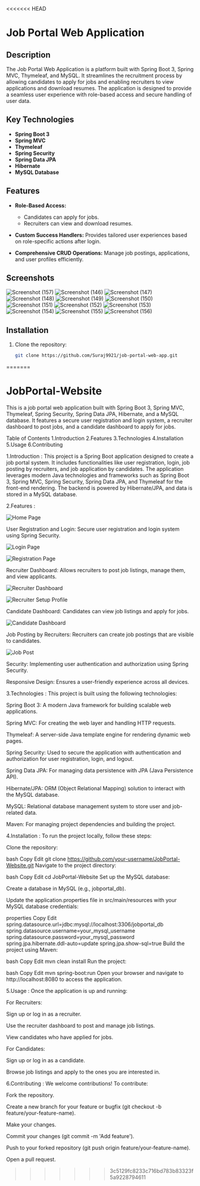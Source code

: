 <<<<<<< HEAD
# Job Portal Web Application

## Description
The Job Portal Web Application is a platform built with Spring Boot 3, Spring MVC, Thymeleaf, and MySQL. It streamlines the recruitment process by allowing candidates to apply for jobs and enabling recruiters to view applications and download resumes. The application is designed to provide a seamless user experience with role-based access and secure handling of user data.

## Key Technologies
- **Spring Boot 3**
- **Spring MVC**
- **Thymeleaf**
- **Spring Security**
- **Spring Data JPA**
- **Hibernate**
- **MySQL Database**

## Features
- **Role-Based Access:** 
  - Candidates can apply for jobs.
  - Recruiters can view and download resumes.

- **Custom Success Handlers:** Provides tailored user experiences based on role-specific actions after login.

- **Comprehensive CRUD Operations:** Manage job postings, applications, and user profiles efficiently.

## Screenshots

![Screenshot (157)](https://github.com/user-attachments/assets/d98f2535-842e-4515-b775-48c43bcc1d18)
![Screenshot (146)](https://github.com/user-attachments/assets/be3950b0-33ce-4bd3-9e16-78e2b4dfd9f1)
![Screenshot (147)](https://github.com/user-attachments/assets/21e286bc-d865-4ae8-a3e1-ad82d3accdae)
![Screenshot (148)](https://github.com/user-attachments/assets/0602d7fe-3997-4a0f-8e8b-d1449c2a2d6d)
![Screenshot (149)](https://github.com/user-attachments/assets/56a7d854-4fe7-4c79-939f-13553dc998c5)
![Screenshot (150)](https://github.com/user-attachments/assets/e19187ce-bda6-4bc2-86f5-fd014f163097)
![Screenshot (151)](https://github.com/user-attachments/assets/c8499cbf-3c19-4248-bc76-409dafd338a0)
![Screenshot (152)](https://github.com/user-attachments/assets/75bc3f80-2078-4ca5-b60b-866373717111)
![Screenshot (153)](https://github.com/user-attachments/assets/ec96d2b1-a8fb-483a-9514-f79fcb22c6c0)
![Screenshot (154)](https://github.com/user-attachments/assets/3c38c3ff-ee6b-4b1d-ac4d-595c262887b8)
![Screenshot (155)](https://github.com/user-attachments/assets/021c443c-b79e-4a5c-b504-6d67d753f81a)
![Screenshot (156)](https://github.com/user-attachments/assets/2a774da5-a735-4774-97fe-f909bf449156)


## Installation
1. Clone the repository:
   ```bash
   git clone https://github.com/Suraj9921/job-portal-web-app.git
=======
# JobPortal-Website
This is a job portal web application built with Spring Boot 3, Spring MVC, Thymeleaf, Spring Security, Spring Data JPA, Hibernate, and a MySQL database. It features a secure user registration and login system, a recruiter dashboard to post jobs, and a candidate dashboard to apply for jobs.

Table of Contents
1.Introduction
2.Features
3.Technologies
4.Installation
5.Usage
6.Contributing


1.Introduction :
This project is a Spring Boot application designed to create a job portal system. It includes functionalities like user registration, login, job posting by recruiters, and job application by candidates. The application leverages modern Java technologies and frameworks such as Spring Boot 3, Spring MVC, Spring Security, Spring Data JPA, and Thymeleaf for the front-end rendering. The backend is powered by Hibernate/JPA, and data is stored in a MySQL database.

2.Features :

![Home Page](https://github.com/VivekMishra21/JobPortal-Website/raw/main/Screenshot%202025-04-25%20113219.png)

User Registration and Login: Secure user registration and login system using Spring Security.

![Login Page](https://github.com/VivekMishra21/JobPortal-Website/raw/main/Screenshot%202025-04-25%20113305.png)

![Registration Page](https://github.com/VivekMishra21/JobPortal-Website/raw/main/Screenshot%202025-04-25%20113341.png)

Recruiter Dashboard: Allows recruiters to post job listings, manage them, and view applicants.

![Recruiter Dashboard](https://github.com/VivekMishra21/JobPortal-Website/raw/main/Screenshot%202025-04-25%20120347.png)

![Recruiter Setup Profile](https://github.com/VivekMishra21/JobPortal-Website/raw/main/Screenshot%202025-04-25%20113522.png)

Candidate Dashboard: Candidates can view job listings and apply for jobs.

![Candidate Dashboard](https://github.com/VivekMishra21/JobPortal-Website/raw/main/Screenshot%202025-04-25%20120427.png)

Job Posting by Recruiters: Recruiters can create job postings that are visible to candidates.

![Job Post](https://github.com/VivekMishra21/JobPortal-Website/raw/main/Screenshot%202025-04-25%20113628.png)

Security: Implementing user authentication and authorization using Spring Security.

Responsive Design: Ensures a user-friendly experience across all devices.

3.Technologies :
This project is built using the following technologies:

Spring Boot 3: A modern Java framework for building scalable web applications.

Spring MVC: For creating the web layer and handling HTTP requests.

Thymeleaf: A server-side Java template engine for rendering dynamic web pages.

Spring Security: Used to secure the application with authentication and authorization for user registration, login, and logout.

Spring Data JPA: For managing data persistence with JPA (Java Persistence API).

Hibernate/JPA: ORM (Object Relational Mapping) solution to interact with the MySQL database.

MySQL: Relational database management system to store user and job-related data.

Maven: For managing project dependencies and building the project.

4.Installation :
To run the project locally, follow these steps:

Clone the repository:

bash
Copy
Edit
git clone https://github.com/your-username/JobPortal-Website.git
Navigate to the project directory:

bash
Copy
Edit
cd JobPortal-Website
Set up the MySQL database:

Create a database in MySQL (e.g., jobportal_db).

Update the application.properties file in src/main/resources with your MySQL database credentials:

properties
Copy
Edit
spring.datasource.url=jdbc:mysql://localhost:3306/jobportal_db
spring.datasource.username=your_mysql_username
spring.datasource.password=your_mysql_password
spring.jpa.hibernate.ddl-auto=update
spring.jpa.show-sql=true
Build the project using Maven:

bash
Copy
Edit
mvn clean install
Run the project:

bash
Copy
Edit
mvn spring-boot:run
Open your browser and navigate to http://localhost:8080 to access the application.

5.Usage :
Once the application is up and running:

For Recruiters:

Sign up or log in as a recruiter.

Use the recruiter dashboard to post and manage job listings.

View candidates who have applied for jobs.

For Candidates:

Sign up or log in as a candidate.

Browse job listings and apply to the ones you are interested in.

6.Contributing :
We welcome contributions! To contribute:

Fork the repository.

Create a new branch for your feature or bugfix (git checkout -b feature/your-feature-name).

Make your changes.

Commit your changes (git commit -m 'Add feature').

Push to your forked repository (git push origin feature/your-feature-name).

Open a pull request.

>>>>>>> 3c5129fc8233c716bd783b83323f5a9228794611
